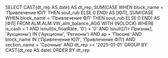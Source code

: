 SELECT 
    CAST(dt_rep AS date) AS dt_rep,
    SUM(CASE WHEN block_name = 'Привлечение ЮЛ' THEN sout_rub ELSE 0 END) AS [ЮЛ],
    SUM(CASE WHEN block_name = 'Привлечение ФЛ' THEN sout_rub ELSE 0 END) AS [ФЛ]
FROM ALM.ALM.VW_alm_balance_AGG WITH (NOLOCK)
WHERE 
    is_cash = 1
    AND isnull(is_floatRate, '0') = '0'
    AND isnull([Л> Признак], 'Аукционы') IN ('Аукционы', 'Регионы')
    AND ap = 'Пассив'
    AND block_name IN ('Привлечение ЮЛ', 'Привлечение ФЛ')
    AND section_name = 'Срочные'
    AND dt_rep >= '2025-01-01'
GROUP BY CAST(dt_rep AS date)
ORDER BY dt_rep
